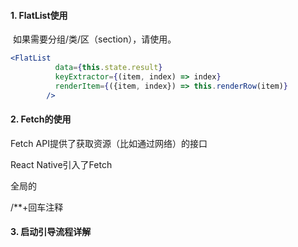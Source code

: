 #### 1. FlatList使用

​    如果需要分组/类/区（section），请使用<SectionList>。
​    

```jsx
<FlatList
          data={this.state.result}
          keyExtractor={(item, index) => index}
          renderItem={({item, index}) => this.renderRow(item)}
        />
```

#### 2. Fetch的使用

Fetch API提供了获取资源（比如通过网络）的接口

React Native引入了Fetch

全局的

/**+回车注释

#### 3. 启动引导流程详解






